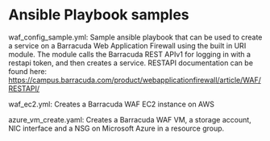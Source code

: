 # Ansible Playbook samples

waf_config_sample.yml: Sample ansible playbook that can be used to create a service on a Barracuda Web Application Firewall using the built in URI module.
The module calls the Barracuda REST APIv1 for logging in with a restapi token, and then creates a service.
RESTAPI documentation can be found here: https://campus.barracuda.com/product/webapplicationfirewall/article/WAF/RESTAPI/

waf_ec2.yml: Creates a Barracuda WAF EC2 instance on AWS

azure_vm_create.yaml: Creates a Barracuda WAF VM, a storage account, NIC interface and a NSG on Microsoft Azure in a resource group. 

